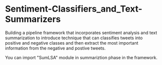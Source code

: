 # Sentiment-Classifiers_and_Text-Summarizers
Building a pipeline framework that incorporates sentiment analysis and text summarization to introduce technique that can classifies tweets into positive and negative classes and then extract the most important information from the negative and postive tweets. 

You can import "SumLSA" module in summariztion phase in the framework.
